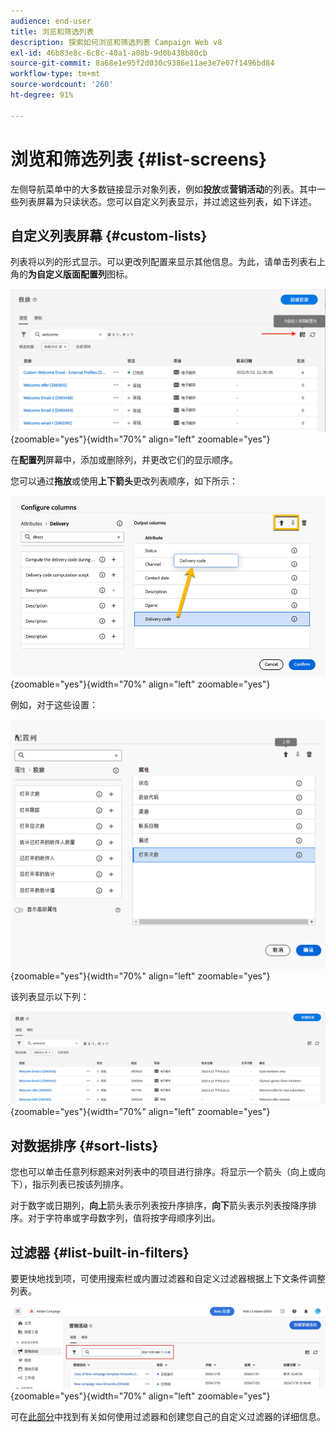 ```yaml
---
audience: end-user
title: 浏览和筛选列表
description: 探索如何浏览和筛选列表 Campaign Web v8
exl-id: 46b83e8c-6c8c-40a1-a08b-9d0b438b80cb
source-git-commit: 8a68e1e95f2d030c9386e11ae3e7e07f1496bd84
workflow-type: tm+mt
source-wordcount: '260'
ht-degree: 91%

---
```


# 浏览和筛选列表 {#list-screens}

左侧导航菜单中的大多数链接显示对象列表，例如&#x200B;**投放**&#x200B;或&#x200B;**营销活动**&#x200B;的列表。其中一些列表屏幕为只读状态。您可以自定义列表显示，并过滤这些列表，如下详述。

## 自定义列表屏幕 {#custom-lists}

列表将以列的形式显示。可以更改列配置来显示其他信息。为此，请单击列表右上角的&#x200B;**为自定义版面配置列**&#x200B;图标。

![](assets/config-columns.png){zoomable="yes"}{width="70%" align="left" zoomable="yes"}

在&#x200B;**配置列**&#x200B;屏幕中，添加或删除列，并更改它们的显示顺序。

您可以通过&#x200B;**拖放**&#x200B;或使用&#x200B;**上下箭头**&#x200B;更改列表顺序，如下所示：

![](assets/list-reorder.png){zoomable="yes"}{width="70%" align="left" zoomable="yes"}

例如，对于这些设置：

![](assets/columns.png){zoomable="yes"}{width="70%" align="left" zoomable="yes"}

该列表显示以下列：

![](assets/column-sample.png){zoomable="yes"}{width="70%" align="left" zoomable="yes"}

## 对数据排序 {#sort-lists}

您也可以单击任意列标题来对列表中的项目进行排序。将显示一个箭头（向上或向下），指示列表已按该列排序。

对于数字或日期列，**向上**&#x200B;箭头表示列表按升序排序，**向下**&#x200B;箭头表示列表按降序排序。对于字符串或字母数字列，值将按字母顺序列出。

## 过滤器 {#list-built-in-filters}

要更快地找到项，可使用搜索栏或内置过滤器和自定义过滤器根据上下文条件调整列表。

![](assets/filter.png){zoomable="yes"}{width="70%" align="left" zoomable="yes"}

可在[此部分](../query/filter.md)中找到有关如何使用过滤器和创建您自己的自定义过滤器的详细信息。

<!--
## Use advanced attributes {#adv-attributes}

>[!CONTEXTUALHELP]
>id="acw_attributepicker_advancedfields"
>title="Display advanced attributes"
>abstract="Only the most common attributes are displayed by default in the attribute list. Activate the **Display advanced attributes** toggle to see all available attributes for the current list in the left palette of the rule builder, such as nodes, groupings, 1-1 links, 1-N links."

>[!CONTEXTUALHELP]
>id="acw_rulebuilder_advancedfields"
>title="Rule builder advanced fields"
>abstract="Only the most common attributes are displayed by default in the attribute list. Activate the **Display advanced attributes** toggle to see all available attributes for the current list in the left palette of the rule builder, such as nodes, groupings, 1-1 links, 1-N links."

>[!CONTEXTUALHELP]
>id="acw_rulebuilder_properties_advanced"
>title="Rule builder advanced attributes"
>abstract="Only the most common attributes are displayed by default in the attribute list. Activate the **Display advanced attributes** toggle to see all available attributes for the current list in the left palette of the rule builder, such as nodes, groupings, 1-1 links, 1-N links."


Only most common attributes are displayed by default in the attribute list and filter configuration screens. Attributes which were set as `advanced` attributes in the data schema are hidden from the configuration screens. 

Activate the **Display advanced attributes** toggle to see all available attributes for the current list in the left palette of the rule builder, such as nodes, groupings, 1-1 links, 1-N links. The attribute list is updated instantly.


![](assets/adv-toggle.png){zoomable="yes"}{width="70%" align="left" zoomable="yes"}
-->